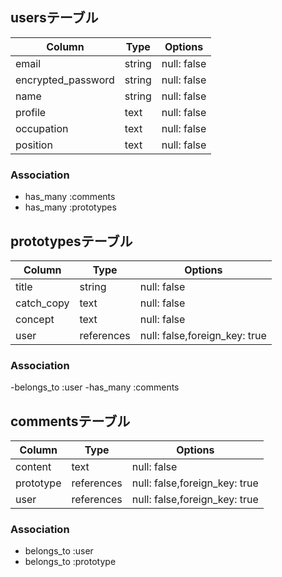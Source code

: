 ## usersテーブル

| Column             | Type   | Options    |
| ------------------ | ------ | ---------- |
| email              | string | null: false|
| encrypted_password | string | null: false|
| name               | string | null: false|
| profile            | text   | null: false|
| occupation         | text   | null: false|
| position           | text   | null: false|

### Association
- has_many :comments
- has_many :prototypes

## prototypesテーブル

| Column     | Type         | Options                       |
| ---------- | ------------ | ----------------------------- |
| title      | string       | null: false                   |
| catch_copy | text         | null: false                   |
| concept    | text         | null: false                   |
| user       | references   | null: false,foreign_key: true |

### Association
-belongs_to :user
-has_many :comments

## commentsテーブル

| Column    | Type       | Options                       |
| --------- | ---------- | ----------------------------- |
| content   | text       | null: false                   |
| prototype | references | null: false,foreign_key: true |
| user      | references | null: false,foreign_key: true |

### Association
- belongs_to :user
- belongs_to :prototype